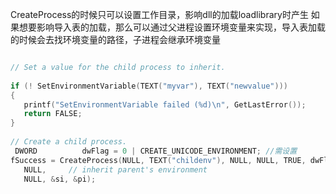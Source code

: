 CreateProcess的时候只可以设置工作目录，影响dll的加载loadlibrary时产生
如果想要影响导入表的加载，那么可以通过父进程设置环境变量来实现，导入表加载的时候会去找环境变量的路径，子进程会继承环境变量
```cpp

// Set a value for the child process to inherit. 
 
if (! SetEnvironmentVariable(TEXT("myvar"), TEXT("newvalue"))) 
{
   printf("SetEnvironmentVariable failed (%d)\n", GetLastError()); 
   return FALSE;
}
 
// Create a child process. 
 DWORD			dwFlag = 0 | CREATE_UNICODE_ENVIRONMENT; //需设置
fSuccess = CreateProcess(NULL, TEXT("childenv"), NULL, NULL, TRUE, dwFlag, 
   NULL,     // inherit parent's environment 
   NULL, &si, &pi); 
```
